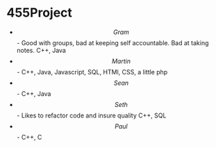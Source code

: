 # 455Project

* $$Gram$$ -  Good with groups, bad at keeping self accountable. Bad at taking notes.  C++, Java
* $$Martin$$-  C++, Java, Javascript, SQL, HTMl, CSS, a little php
* $$Sean$$- C++, Java
* $$Seth$$- Likes to refactor code and insure quality  C++, SQL 
* $$Paul$$- C++, C

